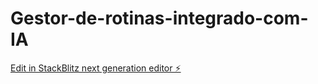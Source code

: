 # Gestor-de-rotinas-integrado-com-IA

[Edit in StackBlitz next generation editor ⚡️](https://stackblitz.com/~/github.com/Gust4dev/Gestor-de-rotinas-integrado-com-IA)